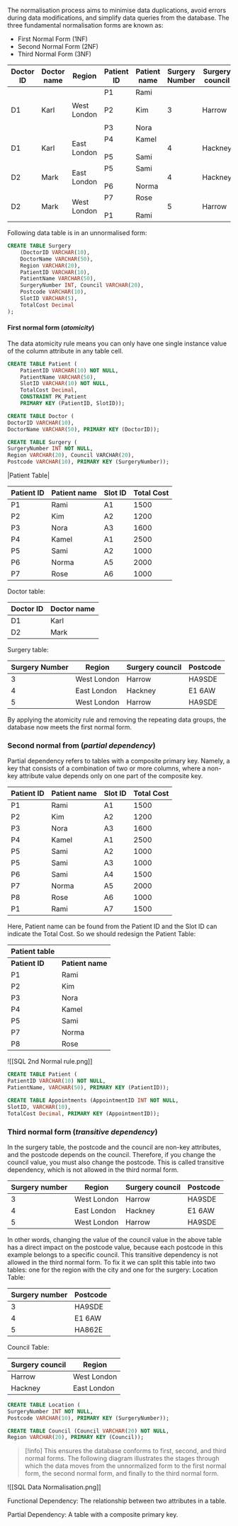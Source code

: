 The normalisation process aims to minimise data duplications, avoid errors during data modifications, and simplify data queries from the database. The three fundamental normalisation forms are known as:
- First Normal Form (1NF)   
- Second Normal Form (2NF)   
- Third Normal Form (3NF)

| Doctor ID | Doctor name | Region      | Patient ID                   | Patient name                      | Surgery Number | Surgery council | Postcode | Slot ID                    | Total Cost         |
| --------- | ----------- | ----------- | ---------------------------- | --------------------------------- | -------------- | --------------- | -------- | -------------------------- | ------------------ |
| D1        | Karl        | West London | P1   <br><br>P2   <br><br>P3 | Rami   <br><br>Kim   <br><br>Nora | 3              | Harrow          | HA9SDE   | A1  <br><br>A2  <br><br>A3 | 1500 1200 1600     |
| D1        | Karl        | East London | P4  <br><br>P5               | Kamel  <br><br>Sami               | 4              | Hackney         | E1 6AW   | A1  <br><br>A2             | 2500 1000          |
| D2        | Mark        | East London | P5  <br><br>P6               | Sami  <br><br>Norma               | 4              | Hackney         | E1 6AW   | A3  <br><br>A4             | 1500 2000          |
| D2        | Mark        | West London | P7 <br><br>P1                | Rose  <br><br>Rami                | 5              | Harrow          | HA9SDE   | A4  <br><br>A5             | 1000  <br><br>1500 |

Following data table is in an unnormalised form:
```sql
CREATE TABLE Surgery 
	(DoctorID VARCHAR(10),
	DoctorName VARCHAR(50),
	Region VARCHAR(20),
	PatientID VARCHAR(10),
	PatientName VARCHAR(50),
	SurgeryNumber INT, Council VARCHAR(20),
	Postcode VARCHAR(10),
	SlotID VARCHAR(5),
	TotalCost Decimal
);
```
#### First normal form (_atomicity_)  
The data atomicity rule means you can only have one single instance value of the column attribute in any table cell.
```sql
CREATE TABLE Patient (
	PatientID VARCHAR(10) NOT NULL,
	PatientName VARCHAR(50),
	SlotID VARCHAR(10) NOT NULL,
	TotalCost Decimal, 
	CONSTRAINT PK_Patient
	PRIMARY KEY (PatientID, SlotID));

CREATE TABLE Doctor (
DoctorID VARCHAR(10),
DoctorName VARCHAR(50), PRIMARY KEY (DoctorID));

CREATE TABLE Surgery (
SurgeryNumber INT NOT NULL,
Region VARCHAR(20), Council VARCHAR(20),
Postcode VARCHAR(10), PRIMARY KEY (SurgeryNumber));
```

|Patient Table|

| Patient ID | Patient name | Slot ID | Total Cost |
| ---------- | ------------ | ------- | ---------- |
| P1         | Rami         | A1      | 1500       |
| P2         | Kim          | A2      | 1200       |
| P3         | Nora         | A3      | 1600       |
| P4         | Kamel        | A1      | 2500       |
| P5         | Sami         | A2      | 1000       |
| P6         | Norma        | A5      | 2000       |
| P7         | Rose         | A6      | 1000       |

Doctor table:   

| Doctor ID | Doctor name |
| --------- | ----------- |
| D1        | Karl        |
| D2        | Mark        |

Surgery table:

| Surgery Number | Region      | Surgery council | Postcode |
| -------------- | ----------- | --------------- | -------- |
| 3              | West London | Harrow          | HA9SDE   |
| 4              | East London | Hackney         | E1 6AW   |
| 5              | West London | Harrow          | HA9SDE   |

By applying the atomicity rule and removing the repeating data groups, the database now meets the first normal form.

### Second normal from (_partial dependency_)
Partial dependency refers to tables with a composite primary key. Namely, a key that consists of a combination of two or more columns, where a non-key attribute value depends only on one part of the composite key.

| **Patient ID** | Patient name | **Slot ID** | Total Cost |
| -------------- | ------------ | ----------- | ---------- |
| P1             | Rami         | A1          | 1500       |
| P2             | Kim          | A2          | 1200       |
| P3             | Nora         | A3          | 1600       |
| P4             | Kamel        | A1          | 2500       |
| P5             | Sami         | A2          | 1000       |
| P5             | Sami         | A3          | 1000       |
| P6             | Sami         | A4          | 1500       |
| P7             | Norma        | A5          | 2000       |
| P8             | Rose         | A6          | 1000       |
| P1             | Rami         | A7          | 1500       |

Here, Patient name can be found from the Patient ID and the Slot ID can indicate the Total Cost.
So we should redesign the Patient Table:

| Patient table  |                  |
| -------------- | ---------------- |
| **Patient ID** | **Patient name** |
| P1             | Rami             |
| P2             | Kim              |
| P3             | Nora             |
| P4             | Kamel            |
| P5             | Sami             |
| P7             | Norma            |
| P8             | Rose<br>         |

![[SQL 2nd Normal rule.png]]

```sql
CREATE TABLE Patient (
PatientID VARCHAR(10) NOT NULL,
PatientName, VARCHAR(50), PRIMARY KEY (PatientID));

CREATE TABLE Appointments (AppointmentID INT NOT NULL,
SlotID, VARCHAR(10), 
TotalCost Decimal, PRIMARY KEY (AppointmentID));
```

### Third normal form (_transitive dependency_)
In the surgery table, the postcode and the council are non-key attributes, and the postcode depends on the council. Therefore, if you change the council value, you must also change the postcode. This is called transitive dependency, which is not allowed in the third normal form.

| Surgery number | Region      | Surgery council | Postcode |
| -------------- | ----------- | --------------- | -------- |
| 3              | West London | Harrow          | HA9SDE   |
| 4              | East London | Hackney         | E1 6AW   |
| 5              | West London | Harrow          | HA9SDE   |
In other words, changing the value of the council value in the above table has a direct impact on the postcode value, because each postcode in this example belongs to a specific council. This transitive dependency is not allowed in the third normal form. To fix it we can split this table into two tables: one for the region with the city and one for the surgery:
Location Table:

| Surgery number | Postcode |
| -------------- | -------- |
| 3              | HA9SDE   |
| 4              | E1 6AW   |
| 5              | HA862E   |
Council Table:

| Surgery council | Region      |
| --------------- | ----------- |
| Harrow          | West London |
| Hackney         | East London |
```sql
CREATE TABLE Location (
SurgeryNumber INT NOT NULL,
Postcode VARCHAR(10), PRIMARY KEY (SurgeryNumber));	

CREATE TABLE Council (Council VARCHAR(20) NOT NULL,
Region VARCHAR(20), PRIMARY KEY (Council));
```

> [!info] This ensures the database conforms to first, second, and third normal forms. The following diagram illustrates the stages through which the data moves from the unnormalized form to the first normal form, the second normal form, and finally to the third normal form.

![[SQL Data Normalisation.png]]

Functional Dependency:
The relationship between two attributes in a table.

Partial Dependency:
A table with a composite primary key.